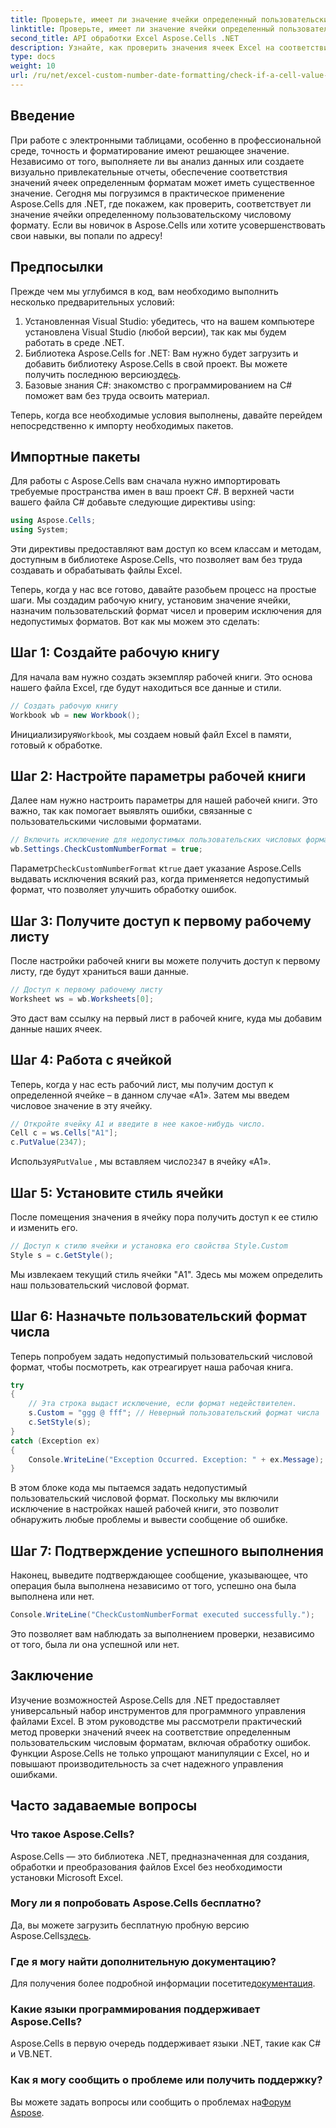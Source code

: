 ```yaml
---
title: Проверьте, имеет ли значение ячейки определенный пользовательский числовой формат
linktitle: Проверьте, имеет ли значение ячейки определенный пользовательский числовой формат
second_title: API обработки Excel Aspose.Cells .NET
description: Узнайте, как проверить значения ячеек Excel на соответствие пользовательским числовым форматам с помощью Aspose.Cells для .NET, из этого пошагового руководства.
type: docs
weight: 10
url: /ru/net/excel-custom-number-date-formatting/check-if-a-cell-value-is-in-a-specific-custom-number-format/
---
```

## Введение

При работе с электронными таблицами, особенно в профессиональной среде, точность и форматирование имеют решающее значение. Независимо от того, выполняете ли вы анализ данных или создаете визуально привлекательные отчеты, обеспечение соответствия значений ячеек определенным форматам может иметь существенное значение. Сегодня мы погрузимся в практическое применение Aspose.Cells для .NET, где покажем, как проверить, соответствует ли значение ячейки определенному пользовательскому числовому формату. Если вы новичок в Aspose.Cells или хотите усовершенствовать свои навыки, вы попали по адресу!

## Предпосылки

Прежде чем мы углубимся в код, вам необходимо выполнить несколько предварительных условий:

1. Установленная Visual Studio: убедитесь, что на вашем компьютере установлена Visual Studio (любой версии), так как мы будем работать в среде .NET.
2.  Библиотека Aspose.Cells for .NET: Вам нужно будет загрузить и добавить библиотеку Aspose.Cells в свой проект. Вы можете получить последнюю версию[здесь](https://releases.aspose.com/cells/net/).
3. Базовые знания C#: знакомство с программированием на C# поможет вам без труда освоить материал.

Теперь, когда все необходимые условия выполнены, давайте перейдем непосредственно к импорту необходимых пакетов.

## Импортные пакеты

Для работы с Aspose.Cells вам сначала нужно импортировать требуемые пространства имен в ваш проект C#. В верхней части вашего файла C# добавьте следующие директивы using:

```csharp
using Aspose.Cells;
using System;
```

Эти директивы предоставляют вам доступ ко всем классам и методам, доступным в библиотеке Aspose.Cells, что позволяет вам без труда создавать и обрабатывать файлы Excel.

Теперь, когда у нас все готово, давайте разобьем процесс на простые шаги. Мы создадим рабочую книгу, установим значение ячейки, назначим пользовательский формат чисел и проверим исключения для недопустимых форматов. Вот как мы можем это сделать:

## Шаг 1: Создайте рабочую книгу

Для начала вам нужно создать экземпляр рабочей книги. Это основа нашего файла Excel, где будут находиться все данные и стили.

```csharp
// Создать рабочую книгу
Workbook wb = new Workbook();
```

 Инициализируя`Workbook`, мы создаем новый файл Excel в памяти, готовый к обработке.

## Шаг 2: Настройте параметры рабочей книги

Далее нам нужно настроить параметры для нашей рабочей книги. Это важно, так как помогает выявлять ошибки, связанные с пользовательскими числовыми форматами.

```csharp
// Включить исключение для недопустимых пользовательских числовых форматов
wb.Settings.CheckCustomNumberFormat = true;
```

 Параметр`CheckCustomNumberFormat` к`true` дает указание Aspose.Cells выдавать исключения всякий раз, когда применяется недопустимый формат, что позволяет улучшить обработку ошибок.

## Шаг 3: Получите доступ к первому рабочему листу

После настройки рабочей книги вы можете получить доступ к первому листу, где будут храниться ваши данные.

```csharp
// Доступ к первому рабочему листу
Worksheet ws = wb.Worksheets[0];
```

Это даст вам ссылку на первый лист в рабочей книге, куда мы добавим данные наших ячеек.

## Шаг 4: Работа с ячейкой

Теперь, когда у нас есть рабочий лист, мы получим доступ к определенной ячейке – в данном случае «A1». Затем мы введем числовое значение в эту ячейку.

```csharp
// Откройте ячейку A1 и введите в нее какое-нибудь число.
Cell c = ws.Cells["A1"];
c.PutValue(2347);
```

 Используя`PutValue` , мы вставляем число`2347` в ячейку «А1». 

## Шаг 5: Установите стиль ячейки

После помещения значения в ячейку пора получить доступ к ее стилю и изменить его.

```csharp
// Доступ к стилю ячейки и установка его свойства Style.Custom
Style s = c.GetStyle();
```

Мы извлекаем текущий стиль ячейки "A1". Здесь мы можем определить наш пользовательский числовой формат.

## Шаг 6: Назначьте пользовательский формат числа

Теперь попробуем задать недопустимый пользовательский числовой формат, чтобы посмотреть, как отреагирует наша рабочая книга.

```csharp
try
{
    // Эта строка выдаст исключение, если формат недействителен.
    s.Custom = "ggg @ fff"; // Неверный пользовательский формат числа
    c.SetStyle(s);
}
catch (Exception ex)
{
    Console.WriteLine("Exception Occurred. Exception: " + ex.Message);
}
```

В этом блоке кода мы пытаемся задать недопустимый пользовательский числовой формат. Поскольку мы включили исключение в настройках нашей рабочей книги, это позволит обнаружить любые проблемы и вывести сообщение об ошибке.

## Шаг 7: Подтверждение успешного выполнения

Наконец, выведите подтверждающее сообщение, указывающее, что операция была выполнена независимо от того, успешно она была выполнена или нет.

```csharp
Console.WriteLine("CheckCustomNumberFormat executed successfully.");
```

Это позволяет вам наблюдать за выполнением проверки, независимо от того, была ли она успешной или нет.

## Заключение

Изучение возможностей Aspose.Cells для .NET предоставляет универсальный набор инструментов для программного управления файлами Excel. В этом руководстве мы рассмотрели практический метод проверки значений ячеек на соответствие определенным пользовательским числовым форматам, включая обработку ошибок. Функции Aspose.Cells не только упрощают манипуляции с Excel, но и повышают производительность за счет надежного управления ошибками.

## Часто задаваемые вопросы

### Что такое Aspose.Cells?
Aspose.Cells — это библиотека .NET, предназначенная для создания, обработки и преобразования файлов Excel без необходимости установки Microsoft Excel.

### Могу ли я попробовать Aspose.Cells бесплатно?
 Да, вы можете загрузить бесплатную пробную версию Aspose.Cells[здесь](https://releases.aspose.com/).

### Где я могу найти дополнительную документацию?
 Для получения более подробной информации посетите[документация](https://reference.aspose.com/cells/net/).

### Какие языки программирования поддерживает Aspose.Cells?
Aspose.Cells в первую очередь поддерживает языки .NET, такие как C# и VB.NET.

### Как я могу сообщить о проблеме или получить поддержку?
 Вы можете задать вопросы или сообщить о проблемах на[Форум Aspose](https://forum.aspose.com/c/cells/9).